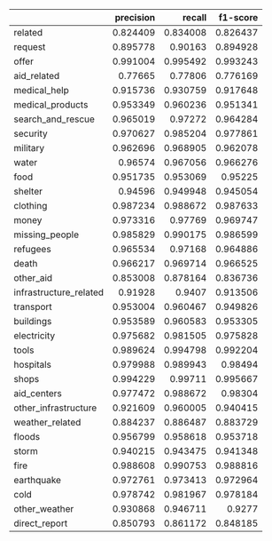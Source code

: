 |                        |   precision |   recall |   f1-score |
|:-----------------------|------------:|---------:|-----------:|
| related                |    0.824409 | 0.834008 |   0.826437 |
| request                |    0.895778 | 0.90163  |   0.894928 |
| offer                  |    0.991004 | 0.995492 |   0.993243 |
| aid_related            |    0.77665  | 0.77806  |   0.776169 |
| medical_help           |    0.915736 | 0.930759 |   0.917648 |
| medical_products       |    0.953349 | 0.960236 |   0.951341 |
| search_and_rescue      |    0.965019 | 0.97272  |   0.964284 |
| security               |    0.970627 | 0.985204 |   0.977861 |
| military               |    0.962696 | 0.968905 |   0.962078 |
| water                  |    0.96574  | 0.967056 |   0.966276 |
| food                   |    0.951735 | 0.953069 |   0.95225  |
| shelter                |    0.94596  | 0.949948 |   0.945054 |
| clothing               |    0.987234 | 0.988672 |   0.987633 |
| money                  |    0.973316 | 0.97769  |   0.969747 |
| missing_people         |    0.985829 | 0.990175 |   0.986599 |
| refugees               |    0.965534 | 0.97168  |   0.964886 |
| death                  |    0.966217 | 0.969714 |   0.966525 |
| other_aid              |    0.853008 | 0.878164 |   0.836736 |
| infrastructure_related |    0.91928  | 0.9407   |   0.913506 |
| transport              |    0.953004 | 0.960467 |   0.949826 |
| buildings              |    0.953589 | 0.960583 |   0.953305 |
| electricity            |    0.975682 | 0.981505 |   0.975828 |
| tools                  |    0.989624 | 0.994798 |   0.992204 |
| hospitals              |    0.979988 | 0.989943 |   0.98494  |
| shops                  |    0.994229 | 0.99711  |   0.995667 |
| aid_centers            |    0.977472 | 0.988672 |   0.98304  |
| other_infrastructure   |    0.921609 | 0.960005 |   0.940415 |
| weather_related        |    0.884237 | 0.886487 |   0.883729 |
| floods                 |    0.956799 | 0.958618 |   0.953718 |
| storm                  |    0.940215 | 0.943475 |   0.941348 |
| fire                   |    0.988608 | 0.990753 |   0.988816 |
| earthquake             |    0.972761 | 0.973413 |   0.972964 |
| cold                   |    0.978742 | 0.981967 |   0.978184 |
| other_weather          |    0.930868 | 0.946711 |   0.9277   |
| direct_report          |    0.850793 | 0.861172 |   0.848185 |
